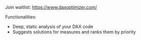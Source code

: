 Join waitlist: https://www.daxoptimizer.com/

Functionalities:
- Deep, static analysis of your DAX code
- Suggests solutions for measures and ranks them by priority